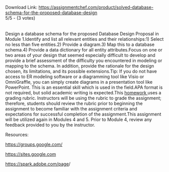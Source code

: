 Download Link: https://assignmentchef.com/product/solved-database-schema-for-the-proposed-database-design
<br>
5/5 - (3 votes)

<h6 class="text-info"></h6>

Design a database schema for the proposed Database Design Proposal in Module 1.Identify and list all relevant entities and their relationships:1) Select no less than five entities.2) Provide a diagram.3) Map this to a database schema.4) Provide a data dictionary for all entity attributes.Focus on one or two areas of your design that seemed especially difficult to develop and provide a brief assessment of the difficulty you encountered in modeling or mapping to the schema. In addition, provide the rationale for the design chosen, its limitations, and its possible extensions.Tip: If you do not have access to ER modeling software or a diagramming tool like Visio or OmniGraffle, you can simply create diagrams in a presentation tool like PowerPoint. This is an essential skill which is used in the field.APA format is not required, but solid academic writing is expected.This <a href="https://homeworkprospect.com/" rel="nofollow">homework </a>uses a grading rubric. Instructors will be using the rubric to grade the assignment; therefore, students should review the rubric prior to beginning the assignment to become familiar with the assignment criteria and expectations for successful completion of the assignment.This assignment will be utilized again in Modules 4 and 5. Prior to Module 4, review any feedback provided to you by the instructor.

Resources:

<a href="https://groups.google.com/forum/#!forum/homeworkprospect" rel="nofollow">https://groups.google.com/</a>

<a href="https://sites.google.com/view/homework-prospect/home?" rel="nofollow">https://sites.google.com</a>

<a href="https://spark.adobe.com/page/" rel="nofollow">https://spark.adobe.com/page</a>/